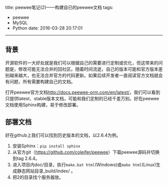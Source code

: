title: peewee笔记(2)——构建自已的peewee文档
tags: 
- peewee
- MySQL
- Python
date: 2016-03-28 20:17:01

----------------

## 背景

开源软件的一大好处就是我们可以根据自己的需要进行定制或优化，但这带来的问题是，修改可能无法合并的回社区。随着时间流逝，自己的版本可能和官方版本差别越来越大，也无法合并官方的代码更新。如果后续开发者一直阅读官方文档就会有问题，所有需要构建自己的文档。

打开peewee官方文档<http://docs.peewee-orm.com/en/latest/>，我们可以看到只提供latest、stable版本文档，可能和我们定制的已经千差万别。好在peewee文档使用Sphinx构建，易于修改部署。

## 部署文档
好在github上我们可以找到历史版本的文档，以2.6.4为例。
1. 安装Sphinx：`pip install sphinx`
2. 从官方git（<https://github.com/coleifer/peewee>）下载peewee源码并切换到tag 2.6.4。
3. 进入项目内doc/目录，执行`make.bat html`(Windows)或`make html`(Linux)生成静态网站目录_build/index/ 。
4. 把2的目录找个服务器放。

